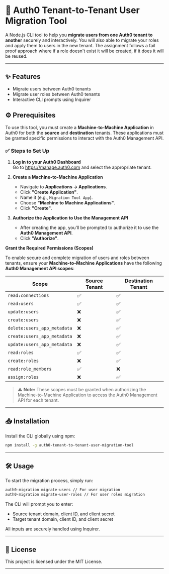 # 🚀 Auth0 Tenant-to-Tenant User Migration Tool

A Node.js CLI tool to help you **migrate users from one Auth0 tenant to another** securely and interactively. You will also able to migrate your roles and apply them to users in the new tenant. The assignment follows a fail proof approach where if a role doesn't exist it will be created, if it does it will be reused.

---

## ✨ Features

- Migrate users between Auth0 tenants
- Migrate user roles between Auth0 tenants
- Interactive CLI prompts using Inquirer

## ⚙️ Prerequisites

To use this tool, you must create a **Machine-to-Machine Application** in Auth0 for both the **source** and **destination** tenants. These applications must be granted specific permissions to interact with the Auth0 Management API.

### ✅ Steps to Set Up

1. **Log in to your Auth0 Dashboard**  
   Go to https://manage.auth0.com and select the appropriate tenant.

2. **Create a Machine-to-Machine Application**
   - Navigate to **Applications → Applications**.
   - Click **"Create Application"**.
   - Name it (e.g., `Migration Tool App`).
   - Choose **"Machine to Machine Applications"**.
   - Click **"Create"**.

3. **Authorize the Application to Use the Management API**
   - After creating the app, you'll be prompted to authorize it to use the **Auth0 Management API**.
   - Click **"Authorize"**.

 **Grant the Required Permissions (Scopes)**

   To enable secure and complete migration of users and roles between tenants, ensure your **Machine-to-Machine Applications** have the following **Auth0 Management API scopes**:

   | Scope                       | Source Tenant | Destination Tenant |
   |-----------------------------|---------------|--------------------|
   | `read:connections`          | ✅             | ✅                  |
   | `read:users`                | ✅             | ✅                  |
   | `update:users`              | ❌             | ✅                  |
   | `create:users`              | ❌             | ✅                  |
   | `delete:users_app_metadata` | ❌             | ✅                  |
   | `create:users_app_metadata` | ❌             | ✅                  |
   | `update:users_app_metadata` | ❌             | ✅                  |
   | `read:roles`                | ✅             | ✅                  |
   | `create:roles`              | ❌             | ✅                  |
   | `read:role_members`         | ✅             | ❌                  |
   | `assign:roles`              | ❌             | ✅                  |

   > ⚠️ **Note:** These scopes must be granted when authorizing the Machine-to-Machine Application to access the Auth0 Management API for each tenant.

---

## 📥 Installation

Install the CLI globally using npm:

```bash
npm install -g auth0-tenant-to-tenant-user-migration-tool
```

---

## 🛠️ Usage

To start the migration process, simply run:

```bash
auth0-migration migrate-users // For user migration
auth0-migration migrate-user-roles // For user roles migration
```

The CLI will prompt you to enter:
- Source tenant domain, client ID, and client secret
- Target tenant domain, client ID, and client secret

All inputs are securely handled using Inquirer.

---

## 📃 License

This project is licensed under the MIT License. 

---
